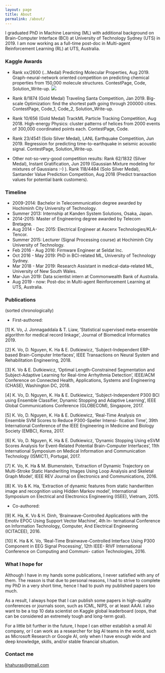 ```yaml
---
layout: page
title: About
permalink: /about/
---
```


I graduated PhD in Machine Learning (ML) with additional background on Brain-Computer Interface (BCI) at University of Technology Sydney (UTS) in 2019. I am now working as a full-time post-doc in Multi-agent Reinforcement Learning (RL) at UTS, Australia.


### Kaggle Awards

* Rank xx/2600 (...Medal) Predicting Molecular Properties, Aug 2019. Graph-neural-network oriented competition on predicting chemical properties from 150,000 molecule structures. ContestPage, Code, Solution_Write-up.
![](https://github.com/voanhkha/voanhkha.github.io/blob/master/images/Molecule_2.png)

* Rank 8/1874 (Gold Medal) Traveling Santa Competition, Jan 2019. Big-scale Optimization: find the shortest path going through 200000 cities. ContestPage, Code_1, Code_2, Solution_Write-up.

* Rank 10/656 (Gold Medal) TrackML Particle Tracking Competition, Aug 2018. High-energy Physics: cluster patterns of helices from 2000 events of 300,000 coordinated points each. ContestPage, Code.

* Rank 23/4541 (Solo Silver Medal), LANL Earthquake Competition, Jun 2019. Regression for predicting time-to-earthquake in seismic acoustic signal. ContestPage, Solution_Write-up.

* Other not-so-very-good competition results: Rank 62/1832 (Silver Medal), Instant Gratification, Jun 2019 (Gaussian Mixture modeling for mixtures of Gaussians :-) ). Rank 118/4484 (Solo Silver Medal), Santander Value Prediction Competition, Aug 2018 (Predict transaction values for potential bank customers).

### Timeline

* 2009-2014: Bachelor in Telecommunication degree awarded by Hochiminh City University of Technology.
* Summer 2013: Internship at Kanden System Solutions, Osaka, Japan.
* 2014-2015: Master of Engineering degree awarded by Telecom Bretagne.
* Aug 2014 - Dec 2015: Electrical Engineer at Ascenx Technologies/KLA-Tencor.
* Summer 2015: Lecturer (Signal Processing course) at Hochiminh City University of Technology.
* Feb 2016 - Aug 2016: Firmware Engineer at Seldat Inc.
* Oct 2016 - May 2019: PhD in BCI-related ML, University of Technology Sydney.
* Mar 2018 - Mar 2019: Research Assistant in medical-data-related ML, University of New South Wales.
* Mar-Jun 2019: Data scientist intern at Commonwealth Bank of Australia.
* Aug 2019 - now: Post-doc in Multi-agent Reinforcement Learning at UTS, Australia.

### Publications
(sorted chronologically)
* First-authored:

[1] K. Vo, J. Jonnagaddala & T. Liaw, ’Statistical supervised meta-ensemble algorithm for medical record linkage’, Journal of Biomedical Informatics 2019.

[2] K. Vo, D. Nguyen, K. Ha & E. Dutkiewicz, ’Subject-Independent ERP-based Brain-Computer Interfaces’, IEEE Transactions on Neural System and Rehabilitation Engineering, 2018.

[3] K. Vo & E. Dutkiewicz, ’Optimal Length-Constrained Segmentation and Subject-Adaptive Learning for Real-time Arrhythmia Detection’, IEEE/ACM Conference on Connected Health, Applications, Systems and Engineering (CHASE), Washington DC, 2018.

[4] K. Vo, D. Nguyen, K. Ha & E. Dutkiewicz, ’Subject-Independent P300 BCI using Ensemble Classifier, Dynamic Stopping and Adaptive Learning’, IEEE Global Communications Conference (GLOBECOM), Singapore, 2017.

[5] K. Vo, D. Nguyen, K. Ha & E. Dutkiewicz, ’Real-Time Analysis on Ensemble SVM Scores to Reduce P300-Speller Intensi- fication Time’, 39th International Conference of the IEEE Engineering in Medicine and Biology Society (EMBC), Korea, 2017.

[6] K. Vo, D. Nguyen, K. Ha & E. Dutkiewicz, ’Dynamic Stopping Using eSVM Scores Analysis for Event-Related Potential Brain-Computer Interfaces’, 11th International Symposium on Medical Information and Communication Technology (ISMICT), Portugal, 2017.

[7] K. Vo, K. Ha & M. Blumenstein, ’Extraction of Dynamic Trajectory on Multi-Stroke Static Handwriting Images Using Loop Analysis and Skeletal Graph Model’, IEEE REV Journal on Electronics and Communications, 2016.

[8] K. Vo & K. Ha, ’Extraction of dynamic features from static handwritten image and recognition using Hidden Markov model’, International Symposium on Electrical and Electronics Engineering (ISEE), Vietnam, 2015.

* Co-authored:

[9] K. Ha, K. Vo & H. Dinh, ’Brainwave-Controlled Applications with the Emotiv EPOC Using Support Vector Machine’, 4th In- ternational Conference on Information Technology, Computer, And Electrical Engineering (ICITACEE), 2016.

[10] K. Ha & K. Vo, ’Real-Time Brainwave-Controlled Interface Using P300 Component in EEG Signal Processing’, 12th IEEE- RIVF International Conference on Computing and Communi- cation Technologies, 2016.

### What I hope for

Although I have in my hands some publications, I never satisfied with any of them. The reason is that due to personal reasons, I had to strive to complete my PhD in a very short time, hence I had to push my published papers too much.

As a result, I always hope that I can publish some papers in high-quality conferences or journals soon, such as ICML, NIPS, or at least AAAI. I also want to be a top 10 data scientist on Kaggle global leaderboard (oops, that can be considered an extremely tough and long-term goal).

For a little bit further in the future, I hope I can either establish a small AI company, or I can work as a researcher for big AI teams in the world, such as Microsoft Research or Google AI, only when I have enough wide and deep knowledge, skills, and/or stable financial situation.


### Contact me

[khahuras@gmail.com](mailto:khahuras@gmail.com)
